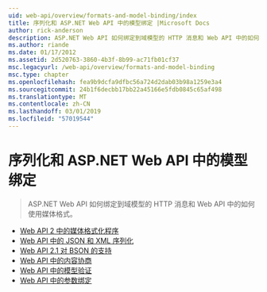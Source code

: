 ```yaml
---
uid: web-api/overview/formats-and-model-binding/index
title: 序列化和 ASP.NET Web API 中的模型绑定 |Microsoft Docs
author: rick-anderson
description: ASP.NET Web API 如何绑定到域模型的 HTTP 消息和 Web API 中的如何使用媒体格式。
ms.author: riande
ms.date: 01/17/2012
ms.assetid: 2d520763-3860-4b3f-8b99-ac71fb01cf37
msc.legacyurl: /web-api/overview/formats-and-model-binding
msc.type: chapter
ms.openlocfilehash: fea9b9dcfa9dfbc56a724d2dab03b98a1259e3a4
ms.sourcegitcommit: 24b1f6decbb17bb22a45166e5fdb0845c65af498
ms.translationtype: MT
ms.contentlocale: zh-CN
ms.lasthandoff: 03/01/2019
ms.locfileid: "57019544"
---
```

<a name="serialization-and-model-binding-in-aspnet-web-api"></a>序列化和 ASP.NET Web API 中的模型绑定
====================
> ASP.NET Web API 如何绑定到域模型的 HTTP 消息和 Web API 中的如何使用媒体格式。


- [Web API 2 中的媒体格式化程序](media-formatters.md)
- [Web API 中的 JSON 和 XML 序列化](json-and-xml-serialization.md)
- [Web API 2.1 对 BSON 的支持](bson-support-in-web-api-21.md)
- [Web API 中的内容协商](content-negotiation.md)
- [Web API 中的模型验证](model-validation-in-aspnet-web-api.md)
- [Web API 中的参数绑定](parameter-binding-in-aspnet-web-api.md)
